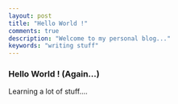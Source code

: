 ```yaml
---
layout: post
title: "Hello World !"
comments: true
description: "Welcome to my personal blog..."
keywords: "writing stuff"
---
```


### Hello World ! (Again...)

Learning a lot of stuff....
